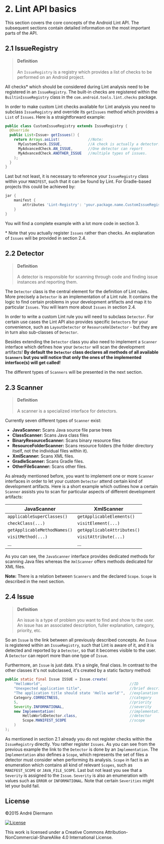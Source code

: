# 2. Lint API basics

This section covers the core concepts of the Android Lint API. The subsequent sections contain detailed information on the most important parts of the API.

## 2.1 IssueRegistry

>#### Definition
>An `IssueRegistry` is a registry which provides a list of checks to be performed on an Android project.

All checks* which should be considered during Lint analysis need to be registered in an `IssueRegistry`. The built-in checks are registered within the `BuiltinIssueRegistry` class in the `com.android.tools.lint.checks` package.

In order to make custom Lint checks available for Lint analysis you need to subclass `IssueRegistry` and override its `getIssues` method which provides a `List` of `Issues`. Here is a straightforward example:

```java
public class CustomIssueRegistry extends IssueRegistry {
  @Override
  public List<Issue> getIssues() {
    return Arrays.asList(             //Note:
      MyCustomCheck.ISSUE,            //A check is actually a detector.
      MyAdvancedCheck.AN_ISSUE,       //One detector can report
      MyAdvancedCheck.ANOTHER_ISSUE   //multiple types of issues.
    );
  }
}
```

Last but not least, it is necessary to reference your `IssueRegistry` class within your `MANIFEST`, such that it can be found by Lint. For Gradle-based projects this could be achieved by:

```groovy
jar {
    manifest {
        attributes 'Lint-Registry': 'your.package.name.CustomIssueRegistry'
    }
}
```

You will find a complete example with a lot more code in section 3.

\* Note that you actually register `Issues` rather than checks. An explanation of `Issues` will be provided in section 2.4.

## 2.2 Detector

>#### Definition
>A detector is responsible for scanning through code and finding issue instances and reporting them.

The `Detector` class is the central element for the definition of Lint rules. More precisely a `Detector` is an implementation of a Lint rule. It contains the logic to find certain problems in your development artifacts and map it to particular `Issues`. You will learn more about `Issues` in section 2.4.

In order to write a custom Lint rule you will need to subclass `Detector`. For certain use cases the Lint API also provides specific `Detectors` for your convenience, such as `LayoutDetector` or `ResourceXmlDetector` - but they are in turn also sub-classes of `Detector`.

Besides extending the `Detector` class you also need to implement a `Scanner` interface which defines how your `Detector` will scan the development artifacts! **By default the `Detector` class declares all methods of all available `Scanners` but you will notice that only the ones of the implemented interface(s) will get called!**

The different types of `Scanners` will be presented in the next section.

## 2.3 Scanner

>#### Definition
>A scanner is a specialized interface for detectors.

Currently seven different types of `Scanner` exist:
* **JavaScanner:** Scans Java source file parse trees
* **ClassScanner:** Scans Java class files
* **BinaryResourceScanner:** Scans binary resource files
* **ResourceFolderScanner:** Scans resource folders (the folder directory itself, not the individual files within it).
* **XmlScanner:** Scans XML files.
* **GradleScanner:** Scans Gradle files.
* **OtherFileScanner:** Scans other files.

As already mentioned before, you want to implement one or more `Scanner` interfaces in order to let your custom `Detector` attend certain kind of development artifacts. Here is a short example which outlines how a certain `Scanner` assists you to scan for particular aspects of different development artifacts:

|JavaScanner|XmlScanner|
|-----------|----------|
|`applicableSuperClasses()`|`getApplicableElements()`|
|`checkClass(...)`|`visitElement(...)`|
|`getApplicableMethodNames()`|`getApplicableAttributes()`|
|`visitMethod(...)`|`visitAttribute(...)`|
|...|...|

As you can see, the `JavaScanner` interface provides dedicated methods for scanning Java files whereas the `XmlScanner` offers methods dedicated for XML files.

**Note:** There is a relation between `Scanners` and the declared `Scope`. `Scope` is described in the next section.

## 2.4 Issue

>#### Definition
>An issue is a type of problem you want to find and show to the user. An issue has an associated description, fuller explanation, category, priority, etc.

So an `Issue` is the link between all previously described concepts. An `Issue` is registered within an `IssueRegistry`, such that Lint is aware of it, and it is detected and reported by a `Detector`, so that it becomes visible to the user. A `Detector` can report more than one type of `Issue`.

Furthermore, an `Issue` is just data. It's a single, final class. In contrast to the other classes it's not subclassed, it's created by a static factory method:

```java
public static final Issue ISSUE = Issue.create(
    "HelloWorld",                                        //ID
    "Unexpected application title",                      //brief description
    "The application title should state 'Hello world'",  //explanation
    Category.CORRECTNESS,                                //category
    5,                                                   //priority
    Severity.INFORMATIONAL,                              //severity
    new Implementation(                                  //implementation
        HelloWorldDetector.class,                        //detector
        Scope.MANIFEST_SCOPE                             //scope
    )
);
```

As mentioned in section 2.1 already you do not register checks within the `IssueRegistry` directly. You rather register `Issues`. As you can see from the previous example the link to the `Detector` is done by an `Implementation`. The `Implementation` also defines a `Scope`, which represents the set of files a detector must consider when performing its analysis. `Scope` in fact is an enumeration which contains all kind of relevant `Scopes`, such as `MANIFEST_SCOPE` or `JAVA_FILE_SCOPE`. Last but not least you see that a `Severity` is assigned to the `Issue`. `Severity` is also an enumeration with values such as `ERROR` or `INFORMATIONAL`. Note that certain `Severities` might let your build fail.

## License
&copy;2015 André Diermann

[![License](https://i.creativecommons.org/l/by-nc-sa/4.0/88x31.png)](http://creativecommons.org/licenses/by-nc-sa/4.0/)

This work is licensed under a Creative Commons Attribution-NonCommercial-ShareAlike 4.0 International License.

